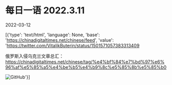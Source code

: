 # 每日一语 2022.3.11

2022-03-12

[{'type': 'text/html', 'language': None, 'base': 'https://chinadigitaltimes.net/chinese/feed', 'value': 'https://twitter.com/VitalikButerin/status/1501571057383313409

俄罗斯入侵乌克兰文章总汇：https://chinadigitaltimes.net/chinese/tag/%e4%bf%84%e7%bd%97%e6%96%af%e5%85%a5%e4%be%b5%e4%b9%8c%e5%85%8b%e5%85%b0

![GitHub](https://chinadigitaltimes.net/chinese/files/2022/03/image-1647062031864.png)'}]